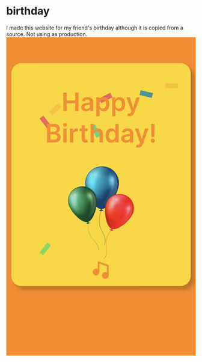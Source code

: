 # birthday

I made this website for my friend's birthday although it is copied from a source. Not using as production.
![demo](IMG_1080.jpeg)
